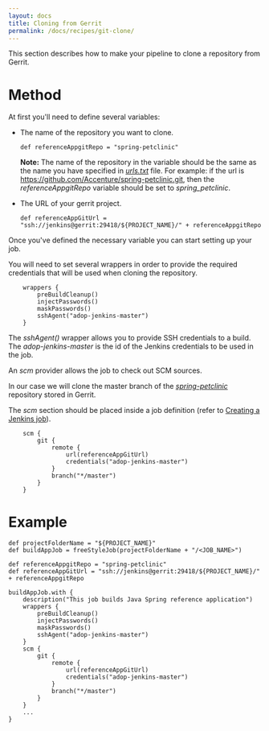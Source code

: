```yaml
---
layout: docs
title: Cloning from Gerrit
permalink: /docs/recipes/git-clone/
---
```


This section describes how to make your pipeline to clone a repository from Gerrit.

# Method

At first you'll need to define several variables:

* The name of the repository you want to clone.

    ```
    def referenceAppgitRepo = "spring-petclinic"
    ```
    
    **Note:** The name of the repository in the variable should be the same as the name you have specified in _[urls.txt](https://github.com/Accenture/adop-cartridge-java/blob/master/src/urls.txt)_ file. For example: if the url is https://github.com/Accenture/spring-petclinic.git, then the _referenceAppgitRepo_ variable should be set to _spring_petclinic_.

* The URL of your gerrit project.

    ```
    def referenceAppGitUrl = "ssh://jenkins@gerrit:29418/${PROJECT_NAME}/" + referenceAppgitRepo
    ```

Once you've defined the necessary variable you can start setting up your job.

You will need to set several wrappers in order to provide the required credentials that will be used when cloning the repository.

```
    wrappers {
        preBuildCleanup()
        injectPasswords()
        maskPasswords()
        sshAgent("adop-jenkins-master")
    }
```

The _sshAgent()_ wrapper allows you to provide SSH credentials to a build. The _adop-jenkins-master_ is the id of the Jenkins credentials to be used in the job.

An _scm_ provider allows the job to check out SCM sources.

In our case we will clone the master branch of the _[spring-petclinic](https://github.com/Accenture/spring-petclinic)_ repository stored in Gerrit.

The _scm_ section should be placed inside a job definition (refer to [Creating a Jenkins job](https://mibzzz.github.io/adop-cartridges-cookbook/docs/recipes/creating-a-job/)).

```
    scm {
        git {
            remote {
                url(referenceAppGitUrl)
                credentials("adop-jenkins-master")
            }
            branch("*/master")
        }
    }
```

# Example
```
def projectFolderName = "${PROJECT_NAME}"
def buildAppJob = freeStyleJob(projectFolderName + "/<JOB_NAME>")

def referenceAppgitRepo = "spring-petclinic"
def referenceAppGitUrl = "ssh://jenkins@gerrit:29418/${PROJECT_NAME}/" + referenceAppgitRepo

buildAppJob.with {
    description("This job builds Java Spring reference application")
    wrappers {
        preBuildCleanup()
        injectPasswords()
        maskPasswords()
        sshAgent("adop-jenkins-master")
    }
    scm {
        git {
            remote {
                url(referenceAppGitUrl)
                credentials("adop-jenkins-master")
            }
            branch("*/master")
        }
    }
    ...
}
```
